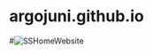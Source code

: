 # argojuni.github.io
#![SSHomeWebsite](https://user-images.githubusercontent.com/64187675/220911072-b2fbc6c4-5bb6-4a88-bc64-bb7ec52e68d9.PNG)
